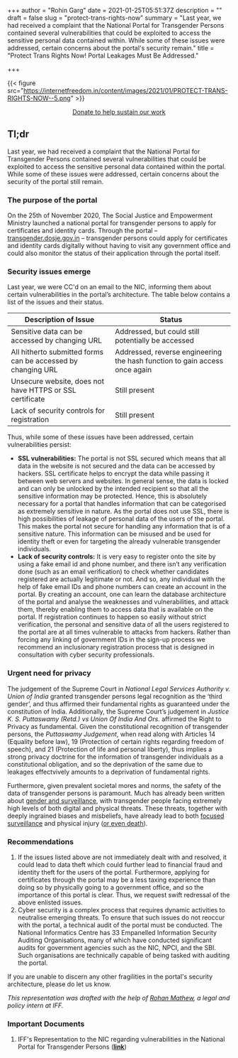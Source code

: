 +++
author = "Rohin Garg"
date = 2021-01-25T05:51:37Z
description = ""
draft = false
slug = "protect-trans-rights-now"
summary = "Last year, we had received a complaint that the National Portal for Transgender Persons contained several vulnerabilities that could be exploited to access the sensitive personal data contained within. While some of these issues were addressed, certain concerns about the portal's security remain."
title = "Protect Trans Rights Now! Portal Leakages Must Be Addressed."

+++


{{< figure src="https://internetfreedom.in/content/images/2021/01/PROTECT-TRANS-RIGHTS-NOW--5.png" >}}

<div style="text-align:center;">
    <a href="https://internetfreedom.in/donate/" class="button">Donate to help sustain our work</a>
</div>

## Tl;dr

Last year, we had received a complaint that the National Portal for Transgender Persons contained several vulnerabilities that could be exploited to access the sensitive personal data contained within the portal. While some of these issues were addressed, certain concerns about the security of the portal still remain.

### The purpose of the portal

On the 25th of November 2020, The Social Justice and Empowerment Ministry launched a national portal for transgender persons to apply for certificates and identity cards. Through the portal – [transgender.dosje.gov.in](http://transgender.dosje.gov.in/) – transgender persons could apply for certificates and identity cards digitally without having to visit any government office and could also monitor the status of their application through the portal itself.

### Security issues emerge

Last year, we were CC'd on an email to the NIC, informing them about certain vulnerabilities in the portal’s architecture. The table below contains a list of the issues and their status.

| Description of Issue                                         | Status                                                                     |
|--------------------------------------------------------------|----------------------------------------------------------------------------|
| Sensitive data can be accessed by changing URL               | Addressed, but could still potentially be accessed                         |
| All hitherto submitted forms can be accessed by changing URL | Addressed, reverse engineering the hash function to gain access once again |
| Unsecure website, does not have HTTPS or SSL certificate     | Still present                                                              |
| Lack of security controls for registration                   | Still present                                                              |



Thus, while some of these issues have been addressed, certain vulnerabilities persist:

* **SSL vulnerabilities:** The portal is not SSL secured which means that all data in the website is not secured and the data can be accessed by hackers. SSL certificate helps to encrypt the data while passing it between web servers and websites. In general sense, the data is locked and can only be unlocked by the intended recipient so that all the sensitive information may be protected. Hence, this is absolutely necessary for a portal that handles information that can be categorised as extremely sensitive in nature. As the portal does not use SSL, there is high possibilities of leakage of personal data of the users of the portal. This makes the portal not secure for handling any information that is of a sensitive nature. This information can be misused and be used for identity theft or even for targeting the already vulnerable transgender individuals.
* **Lack of security controls:** It is very easy to register onto the site by using a fake email id and phone number, and there isn’t any verification done (such as an email verification) to check whether candidates registered are actually legitimate or not. And so, any individual with the help of fake email IDs and phone numbers can create an account in the portal. By creating an account, one can learn the database architecture of the portal and analyse the weaknesses and vulnerabilities, and attack them, thereby enabling them to access data that is available on the portal. If registration continues to happen so easily without strict verification, the personal and sensitive data of all the users registered to the portal are at all times vulnerable to attacks from hackers. Rather than forcing any linking of government IDs in the sign-up process we recommend an inclusionary registration process that is designed in consultation with cyber security professionals.

### Urgent need for privacy

The judgement of the Supreme Court in _National Legal Services Authority v. Union of India_ granted transgender persons legal recognition as the ‘third gender’, and thus affirmed their fundamental rights as guaranteed under the constitution of India. Additionally, the Supreme Court’s judgement in _Justice K. S. Puttaswamy (Retd.) vs Union Of India And Ors._ affirmed the Right to Privacy as fundamental. Given the constitutional recognition of transgender persons, the _Puttaswamy Judgement_, when read along with Articles 14 (Equality before law), 19 (Protection of certain rights regarding freedom of speech), and 21 (Protection of life and personal liberty), thus implies a strong privacy doctrine for the information of transgender individuals as a constitutional obligation, and so the deprivation of the same due to leakages effectvively amounts to a deprivation of fundamental rights.

Furthermore, given prevalent societal mores and norms, the safety of the data of transgender persons is paramount. Much has already been written about [gender and surveillance](https://genderingsurveillance.internetdemocracy.in/theory/), with transgender people facing extremely high levels of both digital and physical threats. These threats, together with deeply ingrained biases and misbeliefs, have already lead to both [focused surveillance](https://scroll.in/article/963693/indias-surveillance-technology-is-policing-the-data-and-bodies-of-its-most-vulnerable-citizens) and physical injury ([or even death](https://www.youthkiawaaz.com/2020/02/violence-against-transgender-persons-the-truth-we-dont-want-to-talk-about-but-we-must/)).

### Recommendations

1. If the issues listed above are not immediately dealt with and resolved, it could lead to data theft which could further lead to financial fraud and identity theft for the users of the portal. Furthermore, applying for certificates through the portal may be a less taxing experience than doing so by physically going to a government office, and so the importance of this portal is clear. Thus, we request swift redressal of the above enlisted issues.
2. Cyber security is a complex process that requires dynamic activities to neutralise emerging threats. To ensure that such issues do not reoccur with the portal, a technical audit of the portal must be conducted. The National Informatics Centre has 33 Empanelled Information Security Auditing Organisations, many of which have conducted significant audits for government agencies such as the NIC, NPCI, and the SBI. Such organisations are technically capable of being tasked with auditing the portal.

If you are unable to discern any other fragilities in the portal's security architecture, please do let us know.

_This representation was drafted with the help of [Rohan Mathew](https://internetfreedom.in/p/707556e3-a187-4433-a86d-a7dc1d9f1a20/rohanmath3w21@gmail.com), a legal and policy intern at IFF._

### Important Documents

1. IFF's Representation to the NIC regarding vulnerabilities in the National Portal for Transgender Persons (**[link](https://drive.google.com/file/d/1UBub9xvQgtsLhhLqABiIfyfy7R1v5uO1/view)**)


